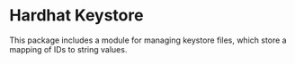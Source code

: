 # Hardhat Keystore

This package includes a module for managing keystore files, which store a mapping of IDs to string values.
